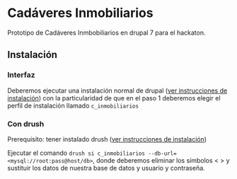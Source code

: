 # Cadáveres Inmobiliarios

Prototipo de Cadáveres Inmbobiliarios en drupal 7 para el hackaton.

## Instalación

### Interfaz

Deberemos ejecutar una instalación normal de drupal ([ver instrucciones de instalación](http://drupal.org/documentation/install)) con la particularidad de que en el paso 1 deberemos elegir el perfil de instalación llamado `c_inmobiliarios`

### Con drush

Prerequisito: tener instalado drush ([ver instrucciones de instalación]('http://docs.drush.org/en/master/install'))

Ejecutar el comando `drush si c_inmobiliarios --db-url=<mysql://root:pass@host/db>`, donde deberemos eliminar los símbolos < > y sustituir los datos de nuestra base de datos y usuario y contraseña.
